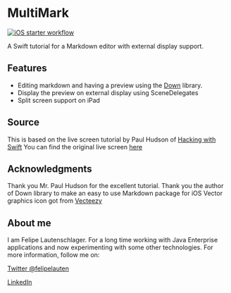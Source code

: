 # MultiMark
[![iOS starter workflow](https://github.com/felipelauten/MultiMark/actions/workflows/ios.yml/badge.svg)](https://github.com/felipelauten/MultiMark/actions/workflows/ios.yml)

A Swift tutorial for a Markdown editor with external display support.

## Features
- Editing markdown and having a preview using the [Down](https://github.com/johnxnguyen/Down) library.
- Display the preview on external display using SceneDelegates
- Split screen support on iPad

## Source
This is based on the live screen tutorial by Paul Hudson of [Hacking with Swift](https://www.hackingwithswift.com)
You can find the original live screen [here](https://www.youtube.com/watch?v=UYviLiI2rlY&t=3045s)

## Acknowledgments
Thank you Mr. Paul Hudson for the excellent tutorial.
Thank you the author of Down library to make an easy to use Markdown package for iOS
Vector graphics icon got from [Vecteezy](https://www.vecteezy.com/vector-art/13252688-editor-pen-photo)

## About me
I am Felipe Lautenschlager. For a long time working with Java Enterprise applications and now experimenting with some other technologies.
For more information, follow me on:

[Twitter @felipelauten](https://twitter.com/felipelauten)

[LinkedIn](https://linkedin.com/in/felipelauten)
